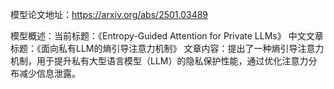 模型论文地址：https://arxiv.org/abs/2501.03489

模型概述：当前标题：《Entropy-Guided Attention for Private LLMs》
中文文章标题：《面向私有LLM的熵引导注意力机制》
文章内容：提出了一种熵引导注意力机制，用于提升私有大型语言模型（LLM）的隐私保护性能，通过优化注意力分布减少信息泄露。
